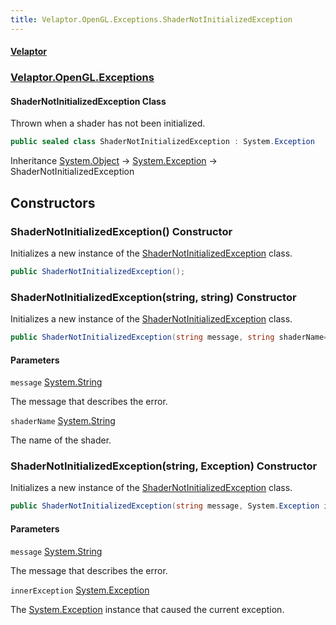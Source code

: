 ```yaml
---
title: Velaptor.OpenGL.Exceptions.ShaderNotInitializedException
---
```


#### [Velaptor](Namespaces.md 'Velaptor Namespaces')
### [Velaptor.OpenGL.Exceptions](Velaptor.OpenGL.Exceptions.md 'Velaptor.OpenGL.Exceptions')

#### ShaderNotInitializedException Class

Thrown when a shader has not been initialized.

```csharp
public sealed class ShaderNotInitializedException : System.Exception
```

Inheritance [System.Object](https://docs.microsoft.com/en-us/dotnet/api/System.Object 'System.Object') → [System.Exception](https://docs.microsoft.com/en-us/dotnet/api/System.Exception 'System.Exception') → ShaderNotInitializedException
## Constructors

<a name='Velaptor.OpenGL.Exceptions.ShaderNotInitializedException.ShaderNotInitializedException()'></a>

### ShaderNotInitializedException() Constructor

Initializes a new instance of the [ShaderNotInitializedException](Velaptor.OpenGL.Exceptions.ShaderNotInitializedException.md 'Velaptor.OpenGL.Exceptions.ShaderNotInitializedException') class.

```csharp
public ShaderNotInitializedException();
```

<a name='Velaptor.OpenGL.Exceptions.ShaderNotInitializedException.ShaderNotInitializedException(string,string)'></a>

### ShaderNotInitializedException(string, string) Constructor

Initializes a new instance of the [ShaderNotInitializedException](Velaptor.OpenGL.Exceptions.ShaderNotInitializedException.md 'Velaptor.OpenGL.Exceptions.ShaderNotInitializedException') class.

```csharp
public ShaderNotInitializedException(string message, string shaderName="");
```
#### Parameters

<a name='Velaptor.OpenGL.Exceptions.ShaderNotInitializedException.ShaderNotInitializedException(string,string).message'></a>

`message` [System.String](https://docs.microsoft.com/en-us/dotnet/api/System.String 'System.String')

The message that describes the error.

<a name='Velaptor.OpenGL.Exceptions.ShaderNotInitializedException.ShaderNotInitializedException(string,string).shaderName'></a>

`shaderName` [System.String](https://docs.microsoft.com/en-us/dotnet/api/System.String 'System.String')

The name of the shader.

<a name='Velaptor.OpenGL.Exceptions.ShaderNotInitializedException.ShaderNotInitializedException(string,System.Exception)'></a>

### ShaderNotInitializedException(string, Exception) Constructor

Initializes a new instance of the [ShaderNotInitializedException](Velaptor.OpenGL.Exceptions.ShaderNotInitializedException.md 'Velaptor.OpenGL.Exceptions.ShaderNotInitializedException') class.

```csharp
public ShaderNotInitializedException(string message, System.Exception innerException);
```
#### Parameters

<a name='Velaptor.OpenGL.Exceptions.ShaderNotInitializedException.ShaderNotInitializedException(string,System.Exception).message'></a>

`message` [System.String](https://docs.microsoft.com/en-us/dotnet/api/System.String 'System.String')

The message that describes the error.

<a name='Velaptor.OpenGL.Exceptions.ShaderNotInitializedException.ShaderNotInitializedException(string,System.Exception).innerException'></a>

`innerException` [System.Exception](https://docs.microsoft.com/en-us/dotnet/api/System.Exception 'System.Exception')

The [System.Exception](https://docs.microsoft.com/en-us/dotnet/api/System.Exception 'System.Exception') instance that caused the current exception.